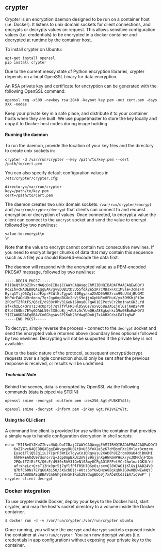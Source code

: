 ## crypter

Crypter is an encryption daemon designed to be run on a container host (i.e. Docker).
It listens to unix domain sockets for client connections, and encrypts or decrypts
values on request. This allows sensitive configuration values (i.e. credentials)
to be encrypted in a docker container and decrypted at runtime by the container
host.

To install crypter on Ubuntu:

```
apt-get install openssl
pip install crypter
```

Due to the current messy state of Python encryption libraries, crypter depends
on a local OpenSSL binary for data encryption.

An RSA private key and certificate for encryption can be generated with the
following OpenSSL command:

```
openssl req -x509 -newkey rsa:2048 -keyout key.pem -out cert.pem -days XXX -nodes
```

Keep your private key in a safe place, and distribute it to your container hosts
when they are built. We use puppetmaster to store the key locally and copy it to
Docker host nodes during image building.

#### Running the daemon

To run the daemon, provide the location of your key files and the directory to
create unix sockets in:

```
crypter -d /var/run/crypter --key /path/to/key.pem --cert /path/to/cert.pem
```

You can also specify default configuration values in `/etc/crypter/crypter.cfg`:

```
directory=/var/run/crypter
key=/path/to/key.pem
cert=/path/to/cert.pem
```

The daemon creates two unix domain sockets: `/var/run/crypter/encrypt` and
`/var/run/crypter/decrypt` that clients can connect to and request encryption
or decryption of values. Once connected, to encrypt a value the client can
connect to the `encrypt` socket and send the value to encrypt followed by two
newlines:

```
value-to-encrypt\n
\n
```

Note that the value to encrypt cannot contain two consecutive newlines.
If you need to encrypt larger chunks of data that may contain this sequence
(such as a file) you should Base64-encode the data first.

The daemon will respond with the encrypted value as a PEM-encoded PKCS#7
message, followed by two newlines:

```
-----BEGIN PKCS7-----
MIIBeQYJKoZIhvcNAQcDoIIBajCCAWYCAQAxggEhMIIBHQIBADAFMAACAQEwDQYJ
KoZIhvcNAQEBBQAEggEAKvgvyDUB1tDvU55foX2e5zK7cMBsxFXc1Mvle+3cmz+m
Eysq1TljQ5Zg1iuJFzprP3WtEcTgywCn1DRgyasu2XAD0h9EZrcm99uU4djBUGMI
hhPW+EAOdU9rdono/7q+Jqp0mpBXUc2nVjS9njjnXpHNRmHPHuX/yx3OMKhjFtDm
2PQofTZfRtFS/Q6cE/d930rRhV31GeN1S8my8CFgAO1EEPetVCr2hm1natGK3LYd
af+xhzLc+QrsT13Hx0pr5j7qYlfPlFR5HlDSyOs/oxvQ58WJAG1jKlGsjAAD24V0
Q7bfC60Ns7EYqGOAbL50/3XGcbBjj+AUtz5sYUwQHzA8BgkqhkiG9w0BBwEwHQYJ
YIZIAWUDBAEqBBAVCm6GhgsWvSPIKub28YdwgBDo0j7xAbBXCdsiEA7iq9wP
-----END PKCS7-----

```

To decrypt, simply reverse the process - connect to the `decrypt` socket and
send the encrypted value returned above (boundary lines optional) followed
by two newlines. Decrypting will not be supported if the private key is not
available.

Due to the basic nature of the protocol, subsequent encrypt/decrypt requests
over a single connection should only be sent after the previous response is
received, or results will be undefined.

##### Technical Note

Behind the scenes, data is encrypted by OpenSSL via the following commands
(data is piped via STDIN):

```
openssl smime -encrypt -outform pem -aes256 &gt;PUBKEY&lt;
```

```
openssl smime -decrypt -inform pem -inkey &gt;PRIVKEY&lt;
```

#### Using the CLI client

A command line client is provided for use within the container that
provides a simple way to handle configuration decryption in shell scripts:

```
echo "MIIBeQYJKoZIhvcNAQcDoIIBajCCAWYCAQAxggEhMIIBHQIBADAFMAACAQEwDQYJ
	KoZIhvcNAQEBBQAEggEAKvgvyDUB1tDvU55foX2e5zK7cMBsxFXc1Mvle+3cmz+m
	Eysq1TljQ5Zg1iuJFzprP3WtEcTgywCn1DRgyasu2XAD0h9EZrcm99uU4djBUGMI
	hhPW+EAOdU9rdono/7q+Jqp0mpBXUc2nVjS9njjnXpHNRmHPHuX/yx3OMKhjFtDm
	2PQofTZfRtFS/Q6cE/d930rRhV31GeN1S8my8CFgAO1EEPetVCr2hm1natGK3LYd
	af+xhzLc+QrsT13Hx0pr5j7qYlfPlFR5HlDSyOs/oxvQ58WJAG1jKlGsjAAD24V0
	Q7bfC60Ns7EYqGOAbL50/3XGcbBjj+AUtz5sYUwQHzA8BgkqhkiG9w0BBwEwHQYJ
	YIZIAWUDBAEqBBAVCm6GhgsWvSPIKub28YdwgBDo0j7xAbBXCdsiEA7iq9wP" | crypter-client decrypt
```

### Docker integration

To use crypter inside Docker, deploy your keys to the Docker host, start
crypter, and map the host's socket directory to a volume inside the Docker
container.

```
$ docker run -d -v /var/run/crypter:/var/run/crypter ubuntu
```

Once running, you will see the `encrypt` and `decrypt` sockets exposed inside
the container at `/var/run/crypter`. You can now decrypt values (i.e.
credentials in app configuration) without exposing your private key to the
container.
